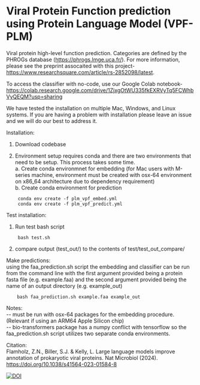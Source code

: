 # Viral Protein Function prediction using Protein Language Model (VPF-PLM)
Viral protein high-level function prediction. Categories are defined by the PHROGs database (https://phrogs.lmge.uca.fr/). For more information, please see the preprint assocaited with this project- https://www.researchsquare.com/article/rs-2852098/latest.  

To access the classifier with no-code, use our Google Colab notebook- https://colab.research.google.com/drive/1ZjxgOtWU335fkEXRVyTq5FCWhbVyQEQM?usp=sharing

We have tested the installation on multiple Mac, Windows, and Linux systems. If you are having a problem with installation please leave an issue and we will do our best to address it. 

Installation:  
1. Download codebase
2. Environment setup requires conda and there are two environments that need to be setup. This process takes some time.  
        a. Create conda environmnet for embedding (for Mac users with M-series machine, environment must be created with osx-64 environment on x86_64 architecture due to dependency requirement)   
        b. Create conda environment for prediction

        conda env create -f plm_vpf_embed.yml  
        conda env create -f plm_vpf_predict.yml  

Test installation:
1. Run test bash script

        bash test.sh
2. compare output (test_out/) to the contents of test/test_out_compare/  

Make predictions:  
using the faa_prediction.sh script the embedding and classifier can be run from the command line with the first argument provided being a protein fasta file (e.g. example.faa) and the second argument provided being the name of an output directory (e.g. example_out)

        bash faa_prediction.sh example.faa example_out

Notes:  
-- must be run with osx-64 packages for the embedding procedure. (Relevant if using an ARM64 Apple Silicon chip)  
-- bio-transformers package has a numpy conflict with tensorflow so the faa_prediction.sh script utilizes two separate conda environments.  

Citation:  
Flamholz, Z.N., Biller, S.J. & Kelly, L. Large language models improve annotation of prokaryotic viral proteins. Nat Microbiol (2024). https://doi.org/10.1038/s41564-023-01584-8

[![DOI](https://zenodo.org/badge/619829420.svg)](https://zenodo.org/doi/10.5281/zenodo.10182746)




